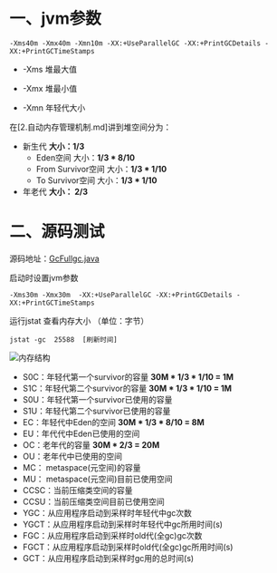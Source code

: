 # 一、jvm参数

```
-Xms40m -Xmx40m -Xmn10m -XX:+UseParallelGC -XX:+PrintGCDetails -XX:+PrintGCTimeStamps
```

- -Xms 堆最大值
- -Xmx 堆最小值

- -Xmn 年轻代大小

在[2.自动内存管理机制.md]讲到堆空间分为：

- 新生代        **大小：1/3**
  - Eden空间      大小：**1/3 * 8/10**
  - From Survivor空间   大小：**1/3 * 1/10**
  - To Survivor空间      大小：**1/3 * 1/10**
- 年老代    **大小： 2/3**

# 二、源码测试

源码地址：[GcFullgc.java]( https://github.com/gaozhen1996/study-java/blob/master/src/main/java/com/gz/javastudy/jvm/GcFullgc.java )

启动时设置jvm参数

```
-Xms30m -Xmx30m  -XX:+UseParallelGC -XX:+PrintGCDetails -XX:+PrintGCTimeStamps
```

运行jstat 查看内存大小 （单位：字节）

```
jstat -gc  25588  [刷新时间]
```

![内存结构](E:\git-project\study-note\Java虚拟机\img\内存结构.PNG)

-   S0C：年轻代第一个survivor的容量    **30M * 1/3 *  1/10  = 1M**
-   S1C：年轻代第二个survivor的容量    **30M * 1/3 *  1/10  = 1M**
-   S0U：年轻代第一个survivor已使用的容量  
-   S1U：年轻代第二个survivor已使用的容量 
-   EC：年轻代中Eden的空间                  **30M * 1/3 *  8/10  = 8M**
-   EU：年代代中Eden已使用的空间 
-  OC：老年代的容量                               **30M * 2/3   = 20M** 
-  OU：老年代中已使用的空间 
-  MC： metaspace(元空间)的容量 
-  MU： metaspace(元空间)目前已使用空间 
-  CCSC：当前压缩类空间的容量 
-  CCSU：当前压缩类空间目前已使用空间 
-  YGC：从应用程序启动到采样时年轻代中gc次数 
-  YGCT：从应用程序启动到采样时年轻代中gc所用时间(s) 
-  FGC：从应用程序启动到采样时old代(全gc)gc次数 
-  FGCT：从应用程序启动到采样时old代(全gc)gc所用时间(s) 
-  GCT：从应用程序启动到采样时gc用的总时间(s) 